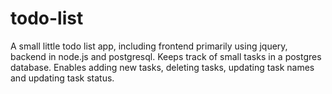 # todo-list
A small little todo list app, including frontend primarily using jquery, backend in node.js and postgresql.
Keeps track of small tasks in a postgres database. Enables adding new tasks, deleting tasks, updating task names and updating task status.
